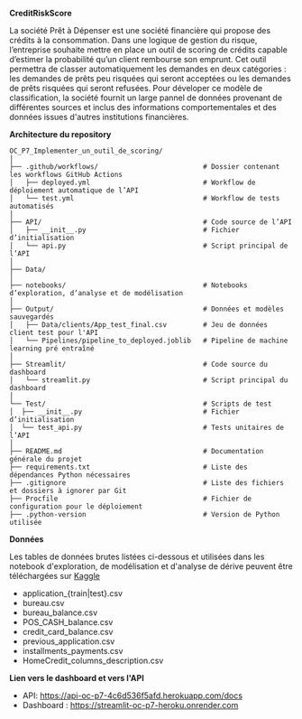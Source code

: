 **CreditRiskScore**

La société Prêt à Dépenser est une société financière  qui propose des crédits à la consommation. 
Dans une logique de gestion du risque, l’entreprise souhaite mettre en place un outil de scoring de crédits capable d’estimer 
la probabilité qu’un client rembourse son emprunt. Cet outil permettra de classer automatiquement les demandes en deux catégories : 
les demandes de prêts peu risquées qui seront acceptées ou les demandes de prêts risquées qui seront refusées. Pour déveloper ce modèle 
de classification, la société fournit un large pannel de données provenant de différentes sources et inclus des informations comportementales 
et des données issues d'autres institutions financières.

**Architecture du repository**

```
OC_P7_Implementer_un_outil_de_scoring/
│
├── .github/workflows/                          # Dossier contenant les workflows GitHub Actions 
│   ├── deployed.yml                            # Workflow de déploiement automatique de l’API
│   └── test.yml                                # Workflow de tests automatisés 
│
├── API/                                        # Code source de l’API
│   ├── __init__.py                             # Fichier d’initialisation 
│   └── api.py                                  # Script principal de l’API
│ 
├── Data/
│ 
├── notebooks/                                  # Notebooks d’exploration, d’analyse et de modélisation
│ 
├── Output/                                     # Données et modèles sauvegardés
│   ├── Data/clients/App_test_final.csv         # Jeu de données client test pour l'API
│   └── Pipelines/pipeline_to_deployed.joblib   # Pipeline de machine learning pré entraîné
│
├── Streamlit/                                  # Code source du dashboard
│   └── streamlit.py                            # Script principal du dashboard
│ 
└── Test/                                       # Scripts de test
│  ├── __init__.py                              # Fichier d’initialisation 
│  └── test_api.py                              # Tests unitaires de l’API
│
├── README.md                                   # Documentation générale du projet
├── requirements.txt                            # Liste des dépendances Python nécessaires
├── .gitignore                                  # Liste des fichiers et dossiers à ignorer par Git
├── Procfile                                    # Fichier de configuration pour le déploiement 
├── .python-version                             # Version de Python utilisée 

```
**Données**

Les tables de données brutes listées ci-dessous et utilisées dans les notebook d'exploration, de modélisation et d'analyse de dérive peuvent être téléchargées sur [Kaggle]( https://www.kaggle.com/c/home-credit-default-risk/data)  

- application_{train|test}.csv
- bureau.csv
- bureau_balance.csv
- POS_CASH_balance.csv
- credit_card_balance.csv
- previous_application.csv
- installments_payments.csv
- HomeCredit_columns_description.csv

**Lien vers le dashboard et vers l'API** 

- API: https://api-oc-p7-4c6d536f5afd.herokuapp.com/docs  
- Dashboard : https://streamlit-oc-p7-heroku.onrender.com 


